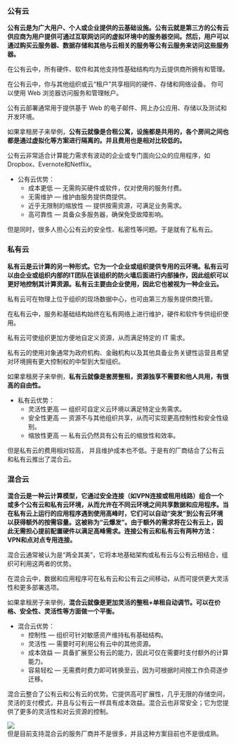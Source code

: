 ### 公有云

**公有云是为广大用户、个人或企业提供的云基础设施。公有云就是第三方的公有云供应商为用户提供可通过互联网访问的虚拟环境中的服务器空间。然后，用户可以通过购买云服务器、数据存储和其他与云相关的服务等公有云服务来访问这些服务器。**

在公有云中，所有硬件、软件和其他支持性基础结构均为云提供商所拥有和管理。

在公有云中，你与其他组织或云“租户”共享相同的硬件、存储和网络设备。 你可以使用 Web 浏览器访问服务和管理帐户。

公有云部署通常用于提供基于 Web 的电子邮件、网上办公应用、存储以及测试和开发环境。

如果拿租房子来举例，**公有云就像是合租公寓，设施都是共用的，各个房间之间也都是通过虚拟化等方案进行隔离的。并且费用也是相对比较低的。**

公有云非常适合计算能力需求有波动的企业或专门面向公众的应用程序，如Dropbox、Evernote和Netflix。

- 公有云优势：
   - 成本更低 — 无需购买硬件或软件，仅对使用的服务付费。
   - 无需维护 — 维护由服务提供商提供。
   - 近乎无限制的缩放性 — 提供按需资源，可满足业务需求。
   - 高可靠性 — 具备众多服务器，确保免受故障影响。

但是同时，很多人担心公有云的安全性、私密性等问题。于是就有了私有云。
### 私有云
**私有云是云计算的另一种形式。它为一个企业或组织提供专用的云环境。私有云可以由企业或组织内部的IT团队在该组织的防火墙后面进行内部操作，因此组织可以更好地控制其计算资源。私有云主要由企业使用，因此它也被视为一种企业云。**

私有云可在物理上位于组织的现场数据中心，也可由第三方服务提供商托管。

在私有云中，服务和基础结构始终在私有网络上进行维护，硬件和软件专供组织使用。

私有云可使组织更加方便地自定义资源，从而满足特定的 IT 需求。

私有云的使用对象通常为政府机构、金融机构以及其他具备业务关键性运营且希望对环境拥有更大控制权的中型到大型组织。

如果拿租房子来举例，**私有云就像是套房整租，资源独享不需要和他人共用，有很高的自由性。**

- 私有云优势：
   - 灵活性更高 — 组织可自定义云环境以满足特定业务需求。
   - 安全性更高 — 资源不与其他组织共享，从而可实现更高控制性和安全性级别。
   - 缩放性更高 — 私有云仍然具有公有云的缩放性和效率。

但是私有云的费用相对较高， 并且维护成本也不低。于是有的厂商结合了公有云和私有云推出了混合云。

### 混合云
**混合云是一种云计算模型，它通过安全连接（如VPN连接或租用线路）组合一个或多个公有云和私有云环境，从而允许在不同云环境之间共享数据和应用程序。当在私有云上运行的应用程序遇到使用高峰时，它们可以自动“突发”到公有云环境以获得额外的按需容量。这被称为“云爆发”。由于额外的需求将在公有云上，因此无需担心提前配置硬件以满足高峰需求。连接公有云和私有云有两种方法：VPN和点对点专用连接。**

混合云通常被认为是“两全其美”，它将本地基础架构或私有云与公有云相结合，组织可利用这两者的优势。

在混合云中，数据和应用程序可在私有云和公有云之间移动，从而可提供更大灵活性和更多部署选项。

如果拿租房子来举例，**混合云就像是更加灵活的整租+单租自动调节。可以在价格、安全性、灵活性等方面做一个平衡。**

- 混合云优势：
   - 控制性 — 组织可针对敏感资产维持私有基础结构。
   - 灵活性 — 需要时可利用公有云中的其他资源。
   - 成本效益 — 具备扩展至公有云的能力，因此可仅在需要时支付额外的计算能力。
   - 容易轻松 — 无需费时费力即可转换至云，因为可根据时间按工作负荷逐步迁移。

混合云整合了公有云和公有云的优势。它提供高可扩展性，几乎无限的存储空间，灵活的支付模式，并且与公有云一样具有成本效益。混合云也非常安全；它为您提供了更多的灵活性和对云资源的控制。


![](https://cdn.nlark.com/yuque/0/2022/jpeg/5378072/1672144385715-782104ff-4424-49da-a9ee-04c4b6ff6dd1.jpeg#averageHue=%23f0fefe&clientId=u362880ae-6c4a-4&from=paste&id=u652bc9b4&originHeight=878&originWidth=1895&originalType=url&ratio=1&rotation=0&showTitle=false&status=done&style=none&taskId=u76734c5c-ca2a-4887-9e70-d11285b3825&title=)<br />但是目前支持混合云的服务厂商并不是很多，并且这种方案目前也不是很成熟。
